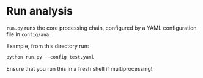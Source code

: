 # Run analysis

`run.py` runs the core processing chain, configured by a YAML configuration file in `config/ana`. 

Example, from this directory run:

```python
python run.py --config test.yaml
```

Ensure that you run this in a fresh shell if multiprocessing!
